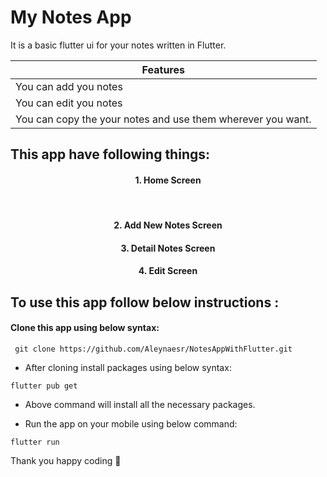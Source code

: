 # My Notes App

It is a basic flutter ui for your notes written in Flutter.
 
<table align="center">
 <thead>
  <tr>
   <th> Features </th>
  </tr>
 </thead>
 <tbody>
  <tr><td>You can add you notes</td></tr>
  <tr><td>You can edit you notes</td></tr>
  <tr><td>You can copy the your notes and use them wherever you want.</td></tr>
  
</table>

## This app have following things:


<h4 align="center">
1. Home Screen
</h4>

 
<p align="center">
 
</p>
 
 </br>
 
<h4 align="center">
2. Add New Notes Screen
</h4>
 
 <p align="center">  

 
</p>

<h4 align="center">
3. Detail Notes Screen
</h4>
 
 <p align="center">  

 
</p>

<h4 align="center">
4. Edit Screen
</h4>
 
 <p align="center">  

 
</p>


## To use this app follow below instructions :
#### Clone this app using below syntax:

``` git clone https://github.com/Aleynaesr/NotesAppWithFlutter.git```

* After cloning install packages using below syntax:

``` flutter pub get ```

* Above command will install all the necessary packages.

* Run the app on your mobile using below command:

``` flutter run ```


Thank you happy coding  🎈
